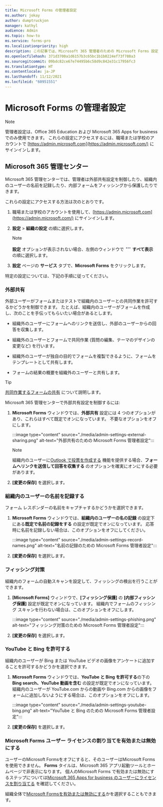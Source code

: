 ```yaml
---
title: Microsoft Forms の管理者設定
ms.author: jokay
author: dumptruckjon
manager: kathyl
audience: Admin
ms.topic: how-to
ms.service: forms-pro
ms.localizationpriority: high
description: この記事では、Microsoft 365 管理者のための Microsoft Forms 設定について説明します。
ms.openlocfilehash: 371d3700a1d6157b3c65bc1b1b0224ef73f788a3
ms.sourcegitcommit: 09bdc82ce67e74495b6c58d9c842e31c17956fc3
ms.translationtype: HT
ms.contentlocale: ja-JP
ms.lasthandoff: 11/12/2021
ms.locfileid: "60951551"
---
```

# <a name="administrator-settings-for-microsoft-forms"></a>Microsoft Forms の管理者設定

> [!Note]
> 管理者設定は、Office 365 Education および Microsoft 365 Apps for business でのみ使用できます。 これらの設定にアクセスするには、職場または学校のアカウントで [https://admin.microsoft.com](https://admin.microsoft.com/) にサインインします。

## <a name="microsoft-365-admin-center"></a>Microsoft 365 管理センター

Microsoft 365 管理センターでは、管理者は外部共有設定を制御したり、組織内のユーザーの名前を記録したり、内部フォームをフィッシングから保護したりできます。

これらの設定にアクセスする方法は次のとおりです。

1.  職場または学校のアカウントを使用して、[https://admin.microsoft.com](https://admin.microsoft.com/) にサインインします。

2.  **設定** \> **組織の設定** の順に選択します。

    >[!Note]
    > **設定** オプションが表示されない場合、左側のウィンドウで ![その他のオプション ボタン](./media/image2.png) **すべて表示** の順に選択します。
 
3.  **設定** ページの **サービス** タブで、**Microsoft Forms** をクリックします。

特定の設定については、下記の手順に従ってください。

### <a name="external-sharing"></a>外部共有

外部ユーザーがフォームまたはテストで組織内のユーザーとの共同作業を許可するかどうかを制御できます。 たとえば、組織内のユーザーがフォームを作成し、次のことを手伝ってもらいたい場合があるとします。

  - 組織外のユーザーにフォームへのリンクを送信し、外部のユーザーからの回答を収集します。

  - 組織外のユーザーとフォームで共同作業 (質問の編集、テーマのデザインの変更など) を行います。

  - 組織外のユーザーが独自の目的でフォームを複製できるように、フォームをテンプレートとして共有します。

  - フォームの結果の概要を組織外のユーザーと共有します。

>[!Tip]
>[共同作業するフォームの共有](https://support.microsoft.com/office/share-a-form-or-quiz-to-collaborate-d5bb5cf0-8401-4c15-bb8c-8e108cd7e69b) について説明します。

Microsoft 365 管理センターで外部共有設定を制御するには:

1.  **Microsoft Forms** ウィンドウでは、**外部共有** 設定には 4 つのオプションがあり、これらはすべて既定でオンになっています。 不要なオプションをオフにします。

    :::image type="content" source="./media/admin-settings-external-sharing.png" alt-text="外部共有のための Microsoft Forms 管理者設定":::

     >[!Note]
     >組織内のユーザーに[Outlook で投票を作成する](https://support.microsoft.com/office/create-a-poll-in-outlook-46893563-ab12-4bd0-aff7-26f5a488fea0) 機能を提供する場合、**フォームへリンクを送信して回答を収集する** のオプションを確実にオンにする必要があります。

2.  **[変更の保存]** を選択します。

### <a name="record-names-of-people-in-your-org"></a>組織内のユーザーの名前を記録する

フォーム レスポンダーの名前をキャプチャするかどうかを選択できます。

1.  **Microsoft Forms** ウィンドウでは、**組織内のユーザーの名の記録** の設定下にある**既定で名前の記録をする** の設定が既定でオンになっています。 応答時に名前を記録しない場合は、このオプションをオフにしてください。

    :::image type="content" source="./media/admin-settings-record-names.png" alt-text="名前の記録のための Microsoft Forms 管理者設定":::

1.  **[変更の保存]** を選択します。

### <a name="phishing-protection"></a>フィッシング対策

組織内のフォームの自動スキャンを設定して、フィッシングの検出を行うことができます。

1.  **[Microsoft Forms]** ウィンドウで、**[フィッシング保護]** の **[内部フィッシング保護]** 設定が既定でオンになっています。 組織内でフォームのフィッシング スキャンを行わない場合は、このオプションをオフにします。

    :::image type="content" source="./media/admin-settings-phishing.png" alt-text="フィッシング対策のための Microsoft Forms 管理者設定":::

2.  **[変更の保存]** を選択します。

### <a name="allow-youtube-and-bing"></a>YouTube と Bing を許可する

組織内のユーザーが Bing または YouTube ビデオの画像をアンケートに追加することを許可するかどうかを選択できます。

1.  **Microsoft Forms** ウィンドウでは、**YouTube と Bing を許可する**の下の**Bing search、YouTube 動画を含む** の設定が既定でオンになっています。 組織内のユーザーが YouTube.com からの動画や Bing.com からの画像をフォームに追加しないようにする場合は、このオプションをオフにします。

    :::image type="content" source="./media/admin-settings-youtube-bing.png" alt-text="YouTube と Bing のための Microsoft Forms 管理者設定":::

2.  **[変更の保存]** を選択します。

### <a name="turn-off-or-turn-on-microsoft-forms-user-license-assignment"></a>Microsoft Forms ユーザー ライセンスの割り当てを有効または無効にする

ユーザーのMicrosoft Formsをオフにすると、そのユーザーはMicrosoft Forms を使用できません。 **Forms** タイルは、Microsoft 365 アプリ起動ツールとホームページで非表示になります。 個人のMicrosoft Forms で有効または無効にするステップについては[Microsoft 365 Apps for business のユーザーにライセンスを割り当てる](https://support.microsoft.com/topic/997596b5-4173-4627-b915-36abac6786dc) を確認してください。

組織全体で[Microsoft Formsを有効または無効にする](turn-off-turn-on-microsoft-forms.md)かを選択することもできます。
